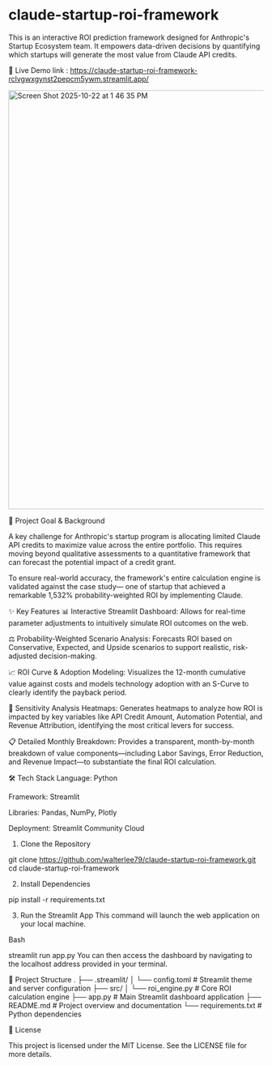 # claude-startup-roi-framework


This is an interactive ROI prediction framework designed for Anthropic's Startup Ecosystem team. It empowers data-driven decisions by quantifying which startups will generate the most value from Claude API credits.

🔗 Live Demo link : https://claude-startup-roi-framework-rclvgwxgynst2pepcm5ywm.streamlit.app/

<img width="1893" height="827" alt="Screen Shot 2025-10-22 at 1 46 35 PM" src="https://github.com/user-attachments/assets/b55f711b-052e-4b62-ba92-2489d8ccc385" />

>>
>>
🎯 Project Goal & Background

A key challenge for Anthropic's startup program is allocating limited Claude API credits to maximize value across the entire portfolio. This requires moving beyond qualitative assessments to a quantitative framework that can forecast the potential impact of a credit grant.

To ensure real-world accuracy, the framework's entire calculation engine is validated against the case study— one of startup that achieved a remarkable 1,532% probability-weighted ROI by implementing Claude.

✨ Key Features
📊 Interactive Streamlit Dashboard: Allows for real-time parameter adjustments to intuitively simulate ROI outcomes on the web.

⚖️ Probability-Weighted Scenario Analysis: Forecasts ROI based on Conservative, Expected, and Upside scenarios to support realistic, risk-adjusted decision-making.

📈 ROI Curve & Adoption Modeling: Visualizes the 12-month cumulative value against costs and models technology adoption with an S-Curve to clearly identify the payback period.

🎯 Sensitivity Analysis Heatmaps: Generates heatmaps to analyze how ROI is impacted by key variables like API Credit Amount, Automation Potential, and Revenue Attribution, identifying the most critical levers for success.

📋 Detailed Monthly Breakdown: Provides a transparent, month-by-month breakdown of value components—including Labor Savings, Error Reduction, and Revenue Impact—to substantiate the final ROI calculation.

🛠️ Tech Stack
Language: Python

Framework: Streamlit

Libraries: Pandas, NumPy, Plotly

Deployment: Streamlit Community Cloud


1. Clone the Repository
   
git clone https://github.com/walterlee79/claude-startup-roi-framework.git
cd claude-startup-roi-framework

2. Install Dependencies

pip install -r requirements.txt

3. Run the Streamlit App
This command will launch the web application on your local machine.

Bash

streamlit run app.py
You can then access the dashboard by navigating to the localhost address provided in your terminal.

📁 Project Structure
.
├── .streamlit/
│   └── config.toml      # Streamlit theme and server configuration
├── src/
│   └── roi_engine.py    # Core ROI calculation engine
├── app.py               # Main Streamlit dashboard application
├── README.md            # Project overview and documentation
└── requirements.txt     # Python dependencies

📄 License

This project is licensed under the MIT License. See the LICENSE file for more details.


